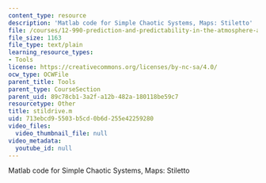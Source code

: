 ```yaml
---
content_type: resource
description: 'Matlab code for Simple Chaotic Systems, Maps: Stiletto'
file: /courses/12-990-prediction-and-predictability-in-the-atmosphere-and-oceans-spring-2003/713ebcd95503b5cd0b6d255e42259280_stildrive.m
file_size: 1163
file_type: text/plain
learning_resource_types:
- Tools
license: https://creativecommons.org/licenses/by-nc-sa/4.0/
ocw_type: OCWFile
parent_title: Tools
parent_type: CourseSection
parent_uid: 89c78cb1-3a2f-a12b-482a-180118be59c7
resourcetype: Other
title: stildrive.m
uid: 713ebcd9-5503-b5cd-0b6d-255e42259280
video_files:
  video_thumbnail_file: null
video_metadata:
  youtube_id: null
---
```

Matlab code for Simple Chaotic Systems, Maps: Stiletto